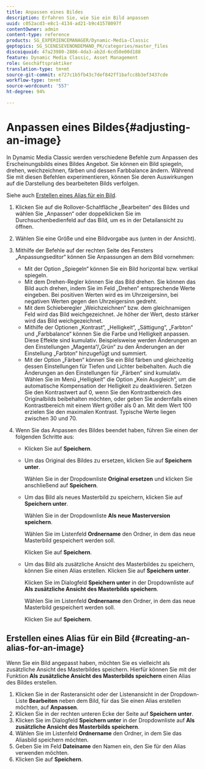```yaml
---
title: Anpassen eines Bildes
description: Erfahren Sie, wie Sie ein Bild anpassen
uuid: c052acd3-e8c1-4134-ad21-b9c41578097f
contentOwner: admin
content-type: reference
products: SG_EXPERIENCEMANAGER/Dynamic-Media-Classic
geptopics: SG_SCENESEVENONDEMAND_PK/categories/master_files
discoiquuid: 47a23980-2886-4da3-ab2d-6cd50e00d188
feature: Dynamic Media Classic, Asset Management
role: Geschäftspraktiker
translation-type: tm+mt
source-git-commit: e727c1b5fb43c7def842ff1bafcc8b3ef3437cde
workflow-type: tm+mt
source-wordcount: '557'
ht-degree: 94%

---
```



# Anpassen eines Bildes{#adjusting-an-image}

In Dynamic Media Classic werden verschiedene Befehle zum Anpassen des Erscheinungsbilds eines Bildes Angebot. Sie können ein Bild spiegeln, drehen, weichzeichnen, färben und dessen Farbbalance ändern. Während Sie mit diesen Befehlen experimentieren, können Sie deren Auswirkungen auf die Darstellung des bearbeiteten Bilds verfolgen.

Siehe auch [Erstellen eines Alias für ein Bild](adjusting-image.md#creating_an_alias_for_an_image).

1. Klicken Sie auf die Rollover-Schaltfläche „Bearbeiten“ des Bildes und wählen Sie „Anpassen“ oder doppelklicken Sie im Durchsuchenbedienfeld auf das Bild, um es in der Detailansicht zu öffnen.
1. Wählen Sie eine Größe und eine Bildvorgabe aus (unten in der Ansicht).
1. Mithilfe der Befehle auf der rechten Seite des Fensters „Anpassungseditor“ können Sie Anpassungen an dem Bild vornehmen:

   * Mit der Option „Spiegeln“ können Sie ein Bild horizontal bzw. vertikal spiegeln.
   * Mit dem Drehen-Regler können Sie das Bild drehen. Sie können das Bild auch drehen, indem Sie im Feld „Drehen“ entsprechende Werte eingeben. Bei positiven Werten wird es im Uhrzeigersinn, bei negativen Werten gegen den Uhrzeigersinn gedreht.
   * Mit dem Schieberegler „Weichzeichnen“ bzw. dem gleichnamigen Feld wird das Bild weichgezeichnet. Je höher der Wert, desto stärker wird das Bild weichgezeichnet.
   * Mithilfe der Optionen „Kontrast“, „Helligkeit“, „Sättigung“, „Farbton“ und „Farbbalance“ können Sie die Farbe und Helligkeit anpassen. Diese Effekte sind kumulativ. Beispielsweise werden Änderungen an den Einstellungen „Magenta“/„Grün“ zu den Änderungen an der Einstellung „Farbton“ hinzugefügt und summiert.
   * Mit der Option „Färben“ können Sie ein Bild färben und gleichzeitig dessen Einstellungen für Tiefen und Lichter beibehalten. Auch die Änderungen an den Einstellungen für „Färben“ sind kumulativ. Wählen Sie im Menü „Helligkeit“ die Option „Kein Ausgleich“, um die automatische Kompensation der Helligkeit zu deaktivieren. Setzen Sie den Kontrastwert auf 0, wenn Sie den Kontrastbereich des Originalbilds beibehalten möchten, oder geben Sie andernfalls einen Kontrastbereich mit einem Wert größer als 0 an. Mit dem Wert 100 erzielen Sie den maximalen Kontrast. Typische Werte liegen zwischen 30 und 70.

1. Wenn Sie das Anpassen des Bildes beendet haben, führen Sie einen der folgenden Schritte aus:

   * Klicken Sie auf **Speichern**.
   * Um das Original des Bildes zu ersetzen, klicken Sie auf **Speichern unter**.

      Wählen Sie in der Dropdownliste **Original ersetzen** und klicken Sie anschließend auf **Speichern**.

   * Um das Bild als neues Masterbild zu speichern, klicken Sie auf **Speichern unter**.

      Wählen Sie in der Dropdownliste **Als neue Masterversion speichern**.

      Wählen Sie im Listenfeld **Ordnername** den Ordner, in dem das neue Masterbild gespeichert werden soll.

      Klicken Sie auf **Speichern**.

   * Um das Bild als zusätzliche Ansicht des Masterbildes zu speichern, können Sie einen Alias erstellen. Klicken Sie auf **Speichern unter**.

      Klicken Sie im Dialogfeld **Speichern unter** in der Dropdownliste auf **Als zusätzliche Ansicht des Masterbilds speichern**.

      Wählen Sie im Listenfeld **Ordnername** den Ordner, in dem das neue Masterbild gespeichert werden soll.

      Klicken Sie auf **Speichern**.

## Erstellen eines Alias für ein Bild  {#creating-an-alias-for-an-image}

Wenn Sie ein Bild angepasst haben, möchten Sie es vielleicht als zusätzliche Ansicht des Masterbildes speichern. Hierfür können Sie mit der Funktion **Als zusätzliche Ansicht des Masterbilds speichern** einen Alias des Bildes erstellen.

1. Klicken Sie in der Rasteransicht oder der Listenansicht in der Dropdown-Liste **Bearbeiten** neben dem Bild, für das Sie einen Alias erstellen möchten, auf **Anpassen**.
1. Klicken Sie in der rechten unteren Ecke der Seite auf **Speichern unter**.
1. Klicken Sie im Dialogfeld **Speichern unter** in der Dropdownliste auf **Als zusätzliche Ansicht des Masterbilds speichern**.
1. Wählen Sie im Listenfeld **Ordnername** den Ordner, in dem Sie das Aliasbild speichern möchten.
1. Geben Sie im Feld **Dateiname** den Namen ein, den Sie für den Alias verwenden möchten.
1. Klicken Sie auf **Speichern**.

